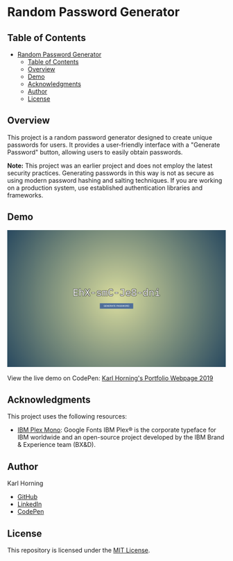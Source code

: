 # Random Password Generator

## Table of Contents

- [Random Password Generator](#random-password-generator)
  - [Table of Contents](#table-of-contents)
  - [Overview](#overview)
  - [Demo](#demo)
  - [Acknowledgments](#acknowledgments)
  - [Author](#author)
  - [License](#license)

## Overview

This project is a random password generator designed to create unique passwords for users. It provides a user-friendly interface with a "Generate Password" button, allowing users to easily obtain passwords.

**Note:** This project was an earlier project and does not employ the latest security practices. Generating passwords in this way is not as secure as using modern password hashing and salting techniques. If you are working on a production system, use established authentication libraries and frameworks.

## Demo

![Preview Image](./src/img/preview.png)

View the live demo on CodePen: [Karl Horning's Portfolio Webpage 2019](https://codepen.io/karlhorning/pen/XBNaWw)

## Acknowledgments

This project uses the following resources:

- [IBM Plex Mono](https://fonts.googleapis.com/css?family=IBM+Plex+Mono): Google Fonts IBM Plex® is the corporate typeface for IBM worldwide and an open-source project developed by the IBM Brand & Experience team (BX&D).

## Author

Karl Horning

- [GitHub](https://github.com/Karl-Horning/)
- [LinkedIn](https://www.linkedin.com/in/karl-horning/)
- [CodePen](https://codepen.io/karlhorning)

## License

This repository is licensed under the [MIT License](LICENSE).

